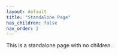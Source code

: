 ```yaml
---
layout: default
title: "Standalone Page"
has_children: false
nav_order: 2
---
```


This is a standalone page with <span class="red-text">no children</span>.
